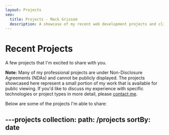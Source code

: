 ```yaml
---
layout: Projects
seo:
  title: Projects - Mack Grissom
  description: A showcase of my recent web development projects and client work
---
```


# Recent Projects

A few projects that I'm excited to share with you. 

**Note:** Many of my professional projects are under Non-Disclosure Agreements (NDAs) and cannot be publicly displayed. The projects showcased here represent a small portion of my work that is available for public viewing. If you'd like to discuss my experience with specific technologies or project types in more detail, please [contact me](/contact).

Below are some of the projects I'm able to share:

---projects
collection:
  path: /projects
  sortBy: date
---
